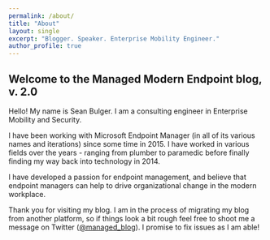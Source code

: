 ```yaml
---
permalink: /about/
title: "About"
layout: single
excerpt: "Blogger. Speaker. Enterprise Mobility Engineer."
author_profile: true
---
```


## Welcome to the Managed Modern Endpoint blog, v. 2.0

Hello! My name is Sean Bulger. I am a consulting engineer in Enterprise Mobility and Security.

I have been working with Microsoft Endpoint Manager (in all of its various names and iterations) since some time in 2015. I have worked in various fields over the years - ranging from plumber to paramedic before finally finding my way back into technology in 2014. 

I have developed a passion for endpoint management, and believe that endpoint managers can help to drive organizational change in the modern workplace.

Thank you for visiting my blog. I am in the process of migrating my blog from another platform, so if things look a bit rough feel free to shoot me a message on Twitter ([@managed_blog](https://twitter.com/managed_blog)). I promise to fix issues as I am able!


